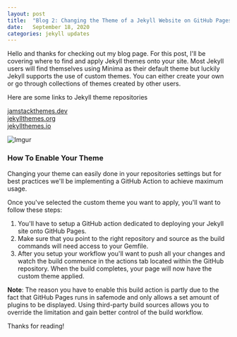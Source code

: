 ```yaml
---
layout: post
title:  "Blog 2: Changing the Theme of a Jekyll Website on GitHub Pages"
date:   September 18, 2020
categories: jekyll updates
---
```


Hello and thanks for checking out my blog page. For this post, I'll be covering where to find and apply Jekyll themes onto your site. Most Jekyll users will find themselves using Minima as their default theme but luckily Jekyll supports the use of custom themes. You can either create your own or go through collections of themes created by other users.

Here are some links to Jekyll theme repositories

[jamstackthemes.dev][Jam-Stack]<br>
[jekyllthemes.org][Jekyll-Themes]<br>
[jekyllthemes.io][I-O]<br>

![Imgur](https://i.imgur.com/yCvfc7l.png)

<h3>How To Enable Your Theme </h3>

Changing your theme can easily done in your repositories settings but for best practices we'll be implementing a GitHub Action to achieve maximum usage.

Once you've selected the custom theme you want to apply, you'll want to follow these steps:

1. You'll have to setup a GitHub action dedicated to deploying your Jekyll site onto GitHub Pages.<br>
2. Make sure that you point to the right repository and source as the build commands will need access to your Gemfile. 
3. After you setup your workflow you'll want to push all your changes and watch the build commence in the actions tab located within the GitHub repository. When the build completes, your page will now have the custom theme applied.

**Note**: The reason you have to enable this build action is partly due to the fact that GitHub Pages runs in safemode and only allows a set amount of plugins to be displayed. Using third-party build sources allows you to override the limitation and gain better control of the build workflow.

Thanks for reading! 


[Jam-Stack]: https://jamstackthemes.dev/ssg/jekyll/
[Jekyll-Themes]: http://jekyllthemes.org/
[I-O]: https://jekyllthemes.io/
[Doc-1]: https://github.com/marketplace/actions/jekyll-deploy-action